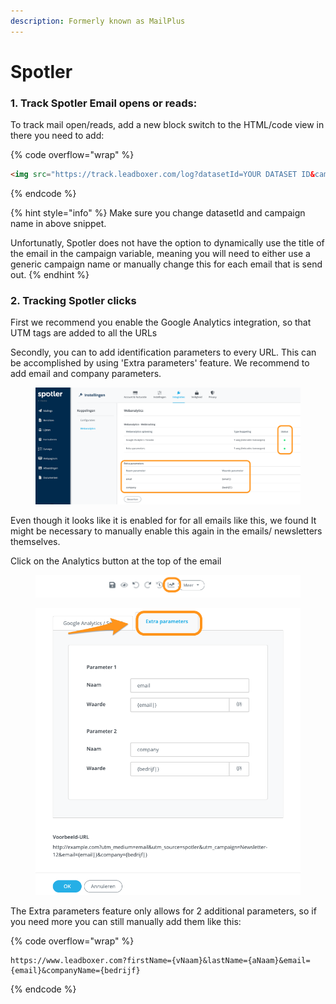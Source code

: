 ```yaml
---
description: Formerly known as MailPlus
---
```


# Spotler

### 1. Track Spotler Email opens or reads:

To track mail open/reads, add a new block switch to the HTML/code view in there you need to add:

{% code overflow="wrap" %}
```html
<img src="https://track.leadboxer.com/log?datasetId=YOUR DATASET ID&campaign=Voorbeeld-Campagne-Naam&email={email}"/>
```
{% endcode %}

{% hint style="info" %}
Make sure you change datasetId and campaign name in above snippet.

Unfortunatly, Spotler does not have the option to dynamically use the title of the email in the campaign variable, meaning you will need to either use a generic campaign name or manually change this for each email that is send out.
{% endhint %}

### 2. Tracking Spotler clicks

First we recommend you enable the Google Analytics integration, so that UTM tags are added to all the URLs

Secondly, you can to add identification parameters to every URL. This can be accomplished by using 'Extra parameters' feature. We recommend to add email and company parameters.

<figure><img src="../../../.gitbook/assets/Screenshot_13_09_2022__11_44.png" alt=""><figcaption></figcaption></figure>

Even though it looks like it is enabled for for all emails like this, we found It might be necessary to manually enable this again in the emails/ newsletters themselves.

&#x20;Click on the Analytics button at the top of the email

<figure><img src="../../../.gitbook/assets/Spotler (1).png" alt=""><figcaption></figcaption></figure>

<figure><img src="../../../.gitbook/assets/Spotler.png" alt=""><figcaption></figcaption></figure>

The Extra parameters feature only allows for 2 additional parameters, so if you need more you can still manually add them like this:

{% code overflow="wrap" %}
```url
https://www.leadboxer.com?firstName={vNaam}&lastName={aNaam}&email={email}&companyName={bedrijf}
```
{% endcode %}

